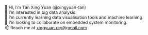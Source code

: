 👋 Hi, I’m Tan Xing Yuan (@xingyuan-tan) <br />
👀 I’m interested in big data analysis. <br />
🌱 I’m currently learning data visualisation tools and machine learning.<br />
💞️ I’m looking to collaborate on embedded system monitoring.<br />
📫 Reach me at xingyuan.rcy@gmail.com
